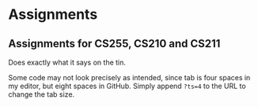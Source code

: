 # Assignments
Assignments for CS255, CS210 and CS211
--------------------
Does exactly what it says on the tin.

Some code may not look precisely as intended, since tab is four spaces in my editor, but eight spaces in GitHub. Simply append `?ts=4` to the URL to change the tab size.
